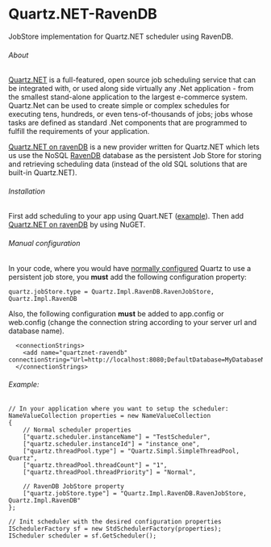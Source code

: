 # Quartz.NET-RavenDB
JobStore implementation for Quartz.NET scheduler using RavenDB.

###### About
[Quartz.NET](http://www.quartz-scheduler.net/) is a full-featured, open source job scheduling service that can be integrated with, or used along side virtually any .Net application - from the smallest stand-alone application to the largest e-commerce system. Quartz.Net can be used to create simple or complex schedules for executing tens, hundreds, or even tens-of-thousands of jobs; jobs whose tasks are defined as standard .Net components that are programmed to fulfill the requirements of your application.

[Quartz.NET on ravenDB](https://github.com/iftahbe/quartznet-RavenDB) is a new provider written for Quartz.NET which lets us use the NoSQL [RavenDB](http://ravendb.net/) database as the persistent Job Store for storing and retrieving scheduling data (instead of the old SQL solutions that are built-in Quartz.NET).

###### Installation
First add scheduling to your app using Quart.NET ([example](http://www.quartz-scheduler.net/documentation/quartz-2.x/quick-start.html)).
Then add [Quartz.NET on ravenDB](https://www.nuget.org/packages/Quartz.Impl.RavenDB/) by using NuGET.

###### Manual configuration
In your code, where you would have [normally configured](http://www.quartz-scheduler.net/documentation/quartz-2.x/tutorial/job-stores.html) Quartz to use a persistent job store, 
you **must** add the following configuration property: 
```
quartz.jobStore.type = Quartz.Impl.RavenDB.RavenJobStore, Quartz.Impl.RavenDB
```
Also, the following configuration **must** be added to app.config or web.config (change the connection string according to your server url and database name).
```
  <connectionStrings>
    <add name="quartznet-ravendb" connectionString="Url=http://localhost:8080;DefaultDatabase=MyDatabaseName"/>
  </connectionStrings>
```

###### Example:
```
// In your application where you want to setup the scheduler:
NameValueCollection properties = new NameValueCollection
{
	// Normal scheduler properties
	["quartz.scheduler.instanceName"] = "TestScheduler",
	["quartz.scheduler.instanceId"] = "instance_one",
	["quartz.threadPool.type"] = "Quartz.Simpl.SimpleThreadPool, Quartz",
	["quartz.threadPool.threadCount"] = "1",
	["quartz.threadPool.threadPriority"] = "Normal",
	
	// RavenDB JobStore property
	["quartz.jobStore.type"] = "Quartz.Impl.RavenDB.RavenJobStore, Quartz.Impl.RavenDB"
};

// Init scheduler with the desired configuration properties
ISchedulerFactory sf = new StdSchedulerFactory(properties);
IScheduler scheduler = sf.GetScheduler();
```
